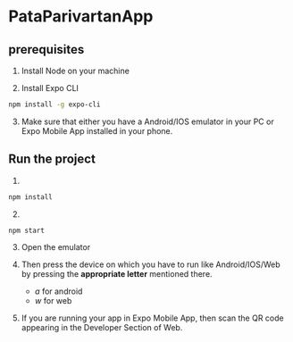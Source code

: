 # PataParivartanApp

## prerequisites

1. Install Node on your machine

2. Install Expo CLI

```bash
npm install -g expo-cli
```

3. Make sure that either you have a Android/IOS emulator in your PC or Expo Mobile App installed in your phone.

## Run the project

1.

```bash
npm install
```

2.

```bash
npm start
```

3. Open the emulator

4. Then press the device on which you have to run like Android/IOS/Web by pressing the **appropriate letter** mentioned there.

   - _a_ for android
   - _w_ for web

5. If you are running your app in Expo Mobile App, then scan the QR code appearing in the Developer Section of Web.
